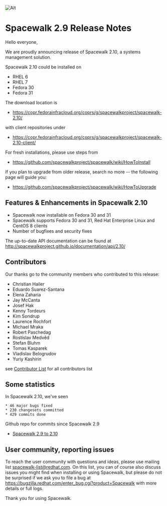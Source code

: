 
![Alt](images/29release.png?raw=True)
# __Spacewalk 2.9 Release Notes__



Hello everyone,

We are proudly announcing release of Spacewalk 2.10, a systems management solution.

Spacewalk 2.10 could be installed on

  * RHEL 6
  * RHEL 7
  * Fedora 30
  * Fedora 31
  
The download location is 
  * https://copr.fedorainfracloud.org/coprs/g/spacewalkproject/spacewalk-2.10/

with client repositories under
  * https://copr.fedorainfracloud.org/coprs/g/spacewalkproject/spacewalk-2.10-client/


For fresh installations, please use steps from

  * https://github.com/spacewalkproject/spacewalk/wiki/HowToInstall 

If you plan to upgrade from older release, search no more -- the following page will guide you:

  * https://github.com/spacewalkproject/spacewalk/wiki/HowToUpgrade

## Features & Enhancements in Spacewalk 2.10

  * Spacewalk now installable on Fedora 30 and 31
  * Spacewalk supports Fedora 30 and 31, Red Hat Enterprise Linux and CentOS 8 clients
  * Number of bugfixes and security fixes
 
The up-to-date API documentation can be found at
http://spacewalkproject.github.io/documentation/api/2.10/
  

## Contributors

Our thanks go to the community members who contributed to this release:

 * Christian Hailer
 * Eduardo Suarez-Santana
 * Elena Zaharia
 * Jay McCanta
 * Josef Hak
 * Kenny Tordeurs
 * Kim Sondrup
 * Laurence Rochfort
 * Michael Mraka
 * Robert Paschedag
 * Rostislav Medvěd
 * Stefan Bluhm
 * Tomas Kasparek
 * Vladislav Belogrudov
 * Yuriy Kashirin

see [Contributor List](ContributorList) for all contributors list

## Some statistics

In Spacewalk 2.10, we've seen

    * 46 major bugs fixed
    * 230 changesets committed
    * 429 commits done

Github repo for commits since Spacewalk 2.9

* [Spacewalk 2.9 to 2.10](https://github.com/spacewalkproject/spacewalk/graphs/contributors?from=2019-01-14&to=2020-03-18&type=c)

## User community, reporting issues



To reach the user community with questions and ideas, please use
mailing list spacewalk-list@redhat.com. On this list, you can of
course also discuss issues you might find when installing or using
Spacewalk, but please do not be surprised if we ask you to file a bug
at https://bugzilla.redhat.com/enter_bug.cgi?product=Spacewalk with more
details or full logs.

Thank you for using Spacewalk.
